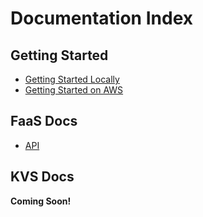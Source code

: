 # Documentation Index

## Getting Started

* [Getting Started Locally](getting-started.md)
* [Getting Started on AWS](getting-started-aws.md)

## FaaS Docs

* [API](function-api.md)

## KVS Docs

**Coming Soon!**
